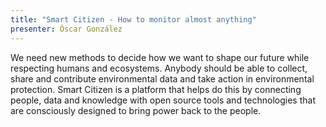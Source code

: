 ```yaml
---
title: "Smart Citizen - How to monitor almost anything"
presenter: Óscar González
---
```


We need new methods to decide how we want to shape our future while respecting humans and ecosystems. Anybody should be able to collect, share and contribute environmental data and take action in environmental protection. Smart Citizen is a platform that helps do this by connecting people, data and knowledge with open source tools and technologies that are consciously designed to bring power back to the people.
